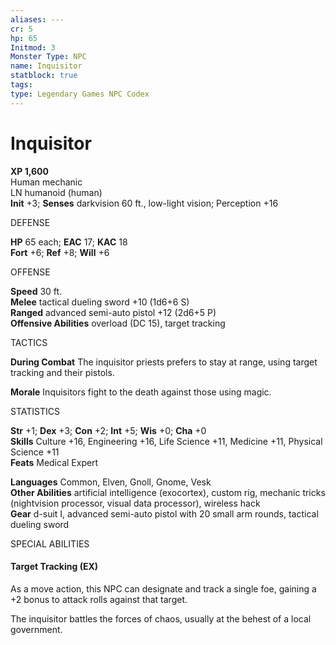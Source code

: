 ```yaml
---
aliases: ---
cr: 5
hp: 65
Initmod: 3
Monster Type: NPC
name: Inquisitor
statblock: true
tags: 
type: Legendary Games NPC Codex
---
```


# Inquisitor

**XP 1,600**  
Human mechanic  
LN humanoid (human)  
**Init** +3; **Senses** darkvision 60 ft., low-light vision; Perception +16

DEFENSE

**HP** 65 each; **EAC** 17; **KAC** 18  
**Fort** +6; **Ref** +8; **Will** +6

OFFENSE

**Speed** 30 ft.  
**Melee** tactical dueling sword +10 (1d6+6 S)  
**Ranged** advanced semi-auto pistol +12 (2d6+5 P)  
**Offensive Abilities** overload (DC 15), target tracking

TACTICS

**During Combat** The inquisitor priests prefers to stay at range, using target tracking and their pistols.

**Morale** Inquisitors fight to the death against those using magic.

STATISTICS

**Str** +1; **Dex** +3; **Con** +2; **Int** +5; **Wis** +0; **Cha** +0  
**Skills** Culture +16, Engineering +16, Life Science +11, Medicine +11, Physical Science +11  
**Feats** Medical Expert

**Languages** Common, Elven, Gnoll, Gnome, Vesk  
**Other Abilities** artificial intelligence (exocortex), custom rig, mechanic tricks (nightvision processor, visual data processor), wireless hack  
**Gear** d-suit I, advanced semi-auto pistol with 20 small arm rounds, tactical dueling sword

SPECIAL ABILITIES

#### Target Tracking (EX)

As a move action, this NPC can designate and track a single foe, gaining a +2 bonus to attack rolls against that target.

The inquisitor battles the forces of chaos, usually at the behest of a local government.

